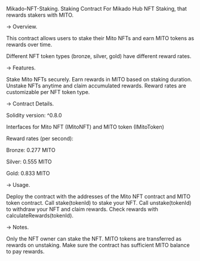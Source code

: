Mikado-NFT-Staking.
Staking Contract For Mikado Hub NFT Staking, that rewards stakers with MITO.

-> Overview.

This contract allows users to stake their Mito NFTs and earn MITO tokens as rewards over time.

Different NFT token types (bronze, silver, gold) have different reward rates.

-> Features.

Stake Mito NFTs securely.
Earn rewards in MITO based on staking duration.
Unstake NFTs anytime and claim accumulated rewards.
Reward rates are customizable per NFT token type.


-> Contract Details.

Solidity version: ^0.8.0

Interfaces for Mito NFT (IMitoNFT) and MITO token (IMitoToken)

Reward rates (per second):

Bronze: 0.277 MITO

Silver: 0.555 MITO

Gold: 0.833 MITO

-> Usage.

Deploy the contract with the addresses of the Mito NFT contract and MITO token contract.
Call stake(tokenId) to stake your NFT.
Call unstake(tokenId) to withdraw your NFT and claim rewards.
Check rewards with calculateRewards(tokenId).

-> Notes.

Only the NFT owner can stake the NFT.
MITO tokens are transferred as rewards on unstaking.
Make sure the contract has sufficient MITO balance to pay rewards.
